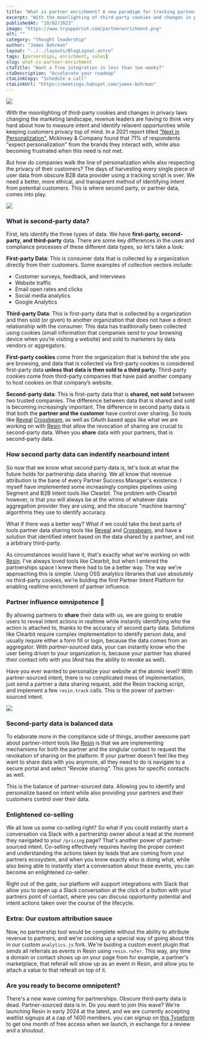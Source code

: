 ```yaml
---
title: "What is partner enrichment? A new paradigm for tracking partner influence"
excerpt: "With the moonlighting of third-party cookies and changes in privacy laws changing the marketing landscape, revenue leaders are having to think very hard about how to measure intent and identify relavent opportunities while keeping customers privacy top of mind."
publishedAt: "10/02/2023"
image: "https://www.tryuppercut.com/partnerenrichment.png"
alt: ""
category: "thought leadership"
author: "James Bohrman"
layout: "../../layouts/BlogLayout.astro"
tags: [parnerships, enrichment, sales]
slug: what-is-partner-enrichment
ctaTitle: "Want a free integration in less than two weeks?"
ctaDescription: "Accelerate your roadmap"
ctaLinkCopy: "Schedule a call"
ctaLinkUrl: "https://meetings.hubspot.com/james-bohrman"
---
```


![](https://www.tryuppercut.com/partnerenrichment.png)

With the moonlighting of third-party cookies and changes in privacy laws changing the marketing landscape, revenue leaders are having to think very hard about how to measure intent and identify relavent opportunities while keeping customers privacy top of mind. In a 2021 report titled ["Next in Personalization"](https://www.mckinsey.com/capabilities/growth-marketing-and-sales/our-insights/the-value-of-getting-personalization-right-or-wrong-is-multiplying), Mckinsey & Company found that 71% of respondents "expect personalization" from the brands they interact with, while also becoming frustrated when this need is not met. 

But how do companies walk the line of personalization while also respecting the privacy of their customers? The days of harvesting every single piece of user data from obscure B2B data provider using a tracking script is over. We need a better, more ethical, and transparent method of identifying intent from potential customers. This is where second party, or partner data, comes into play. 

![](https://media.tenor.com/o_7Gg-C7NN4AAAAC/johnny-cash.gif)

### What is second-party data?

First, lets identify the three types of data. We have **first-party, second-party, and third-party** data. There are some key differences in the uses and compliance processes of these different data types, so let's take a look:

**First-party Data**: This is consumer data that is collected by a organization directly from their customers. Some examples of collection vectors include:

- Customer surveys, feedback, and interviews
- Website traffic
- Email open rates and clicks
- Social media analytics 
- Google Analytics 

**Third-party Data**: This is first-party data that is collected by a organization and then sold (or given) to another organization that does not have a direct relationship with the consumer. This data has traditionally been collected using cookies (small information that companies send to your browsing device when you’re visiting a website) and sold to marketers by data vendors or aggregators. 

**First-party cookies** come from the organization that is behind the site you are browsing, and data that is collected via first-party cookies is considered first-party data **unless that data is then sold to a third party.** Third-party cookies come from third-party companies that have paid another company to host cookies on that company’s website.

**Second-party data**: This is first-party data that is **shared, not sold** between two trusted companies. The difference between data that is shared and sold is becoming increasingly important. The difference in second party data is that both the **partner and the customer** have control over sharing. So tools like [Reveal](https://www.reveal.co) [Crossbeam](https://www.crossbeam.com), as well as OAuth based apps like what we are working on with [Resin](https://resin.tryuppercut.com) that allow the revocation of sharing are crucial to second-party data.  When you **share** data with your partners, that is second-party data.

### How second party data can indentify nearbound intent

So now that we know what second party data is, let's look at what the future holds for partnership data sharing. We all know that revenue attribution is the bane of every Partner Success Manager's existence. I myself have implemented some increasingly complex pipelines using Segment and B2B intent tools like Clearbit. The problem with Clearbit however, is that you will always be at the whims of whatever data aggregation provider they are using, and the obscure "machine learning" algorithms they use to identify accuracy. 

What if there was a better way? What if we could take the best parts of tools partner data sharing tools like [Reveal](https://www.reveal.co) and [Crossbeam](https://www.crossbeam.com), and have a solution that identified intent based on the data shared by a partner, and not a arbitrary third-party. 

As circumstances would have it, that's exactly what we're working on with [Resin](https://resin.tryuppercut.com). I've always loved tools like Clearbit, but when I entered the partnerships space I knew there had to be a better way. The way we're approaching this is simple. Using OSS analytics libraries that use absolutely no third-party cookies, we're bulding the first Partner Intent Platform for enabling realtime enrichment of partner influence. 

### Partner influence omnipotence 🔮

By allowing partners to **share** their data with us, we are going to enable users to reveal intent actions in realtime while instantly identifying *who* the action is attached to, thanks to the accuracy of second party data. Solutions like Clearbit require complex implementation to identify person data, and usually require either a form fill or login, because the data comes from an aggregator. With *partner-sourced* data, your can instantly know who the user being driven to your organization is, because your partner has shared their contact info with you (And has the ability to revoke as well). 

Have you ever wanted to personalize your website at the atomic level? With partner-sourced intent, there is no complicated mess of implementation, just send a partner a data sharing request, add the Resin tracking script, and implement a few `resin.track` calls. This is the power of partner-sourced intent. 

![](https://media.tenor.com/gymIPuK4lZIAAAAC/jagan-hiei.gif)

### Second-party data is balanced data

To elaborate more in the compliance side of things, another awesome part about partner-intent tools like [Resin](https://resin.tryuppercut.com) is that we are implementing mechanisms for both the partner and the singlular contact to request the revokation of sharing on the platform. If your partner doesn't feel like they want to share data with you anymore, all they need to do is navigate to a secure portal and select "Revoke sharing". This goes for specific contacts as well. 

This is the balance of partner-sourced data. Allowing you to identify and personalize based on intent while also providing your partners and their customers control over their data. 

### Enlightened co-selling

We all love us some co-selling right? So what if you could instantly start a conversation via Slack with a partnership owner about a lead at the moment they navigated to your `/pricing` page? That's another power of partner-sourced intent. Co-selling effectively requires having the proper context and understanding the actions taken by leads that are coming from your partners ecosystem, and when you know exactly who is doing what, while also being able to instantly start a conversation about these events, you can become an enlightened co-seller. 

Right out of the gate, our platform will support integrations with Slack that allow you to open up a Slack conversation at the click of a button with your partners point of contact, where you can discuss opportunity potential and intent actions taken over the course of the lifecycle. 

### Extra: Our custom attribution sauce

Now, no partnership tool would be complete without the ability to attribute revenue to partners, and we're cooking up a special way of going about this in our custom `analytics.js` fork. We're buiding a custom event plugin that sends all referrals as events in Resin using `resin.refer`. This way, any time a domain or contact shows up on your page from for example, a partner's marketplace, that referall will show up as an event in Resin, and allow you to attach a value to that referall on top of it. 

### Are you ready to become omnipotent?

There's a new wave coming for partnerships. Obscure third-party data is dead. Partner-sourced data is in. Do you want to join this wave? We're launching Resin in early 2024 at the latest, and we are currently accepting waitlist signups at a cap of 1400 members. you can signup on [this Typeform](https://uypfr5suyzz.typeform.com/to/H7De7dZh) to get one month of free access when we launch, in exchange for a review and a shoutout. 